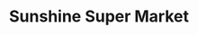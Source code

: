 ---
title: "Sunshine Super Market"
url: /charlottesville/sunshine-super-market/
shop: Lebensmittel
---